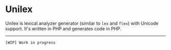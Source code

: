 # Unilex
Unilex is lexical analyzer generator (similar to `lex` and `flex`) with Unicode support.
It's written in PHP and generates code in PHP.

***

```
[WIP] Work in progress
```
